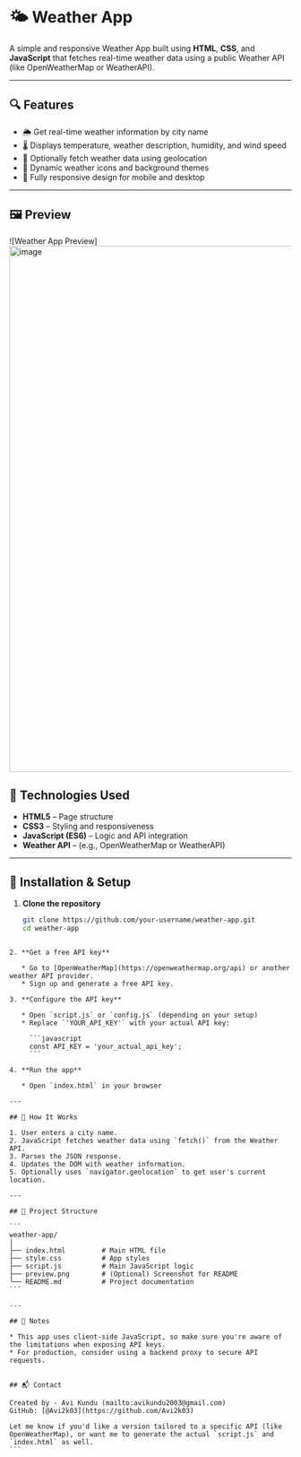 
# 🌤️ Weather App

A simple and responsive Weather App built using **HTML**, **CSS**, and **JavaScript** that fetches real-time weather data using a public Weather API (like OpenWeatherMap or WeatherAPI).

---

## 🔍 Features

- 🌦️ Get real-time weather information by city name
- 🌡️ Displays temperature, weather description, humidity, and wind speed
- 📍 Optionally fetch weather data using geolocation
- 🌙 Dynamic weather icons and background themes
- 📱 Fully responsive design for mobile and desktop

---

## 🖼️ Preview

![Weather App Preview]
<img width="1912" height="939" alt="image" src="https://github.com/user-attachments/assets/b6891a0d-ea6c-4582-8d96-fcd4336295ef" />


## 🚀 Technologies Used

- **HTML5** – Page structure
- **CSS3** – Styling and responsiveness
- **JavaScript (ES6)** – Logic and API integration
- **Weather API** – (e.g., OpenWeatherMap or WeatherAPI)

---

## 🔧 Installation & Setup

1. **Clone the repository**
   ```bash
   git clone https://github.com/your-username/weather-app.git
   cd weather-app
````

2. **Get a free API key**

   * Go to [OpenWeatherMap](https://openweathermap.org/api) or another weather API provider.
   * Sign up and generate a free API key.

3. **Configure the API key**

   * Open `script.js` or `config.js` (depending on your setup)
   * Replace `'YOUR_API_KEY'` with your actual API key:

     ```javascript
     const API_KEY = 'your_actual_api_key';
     ```

4. **Run the app**

   * Open `index.html` in your browser

---

## 🧠 How It Works

1. User enters a city name.
2. JavaScript fetches weather data using `fetch()` from the Weather API.
3. Parses the JSON response.
4. Updates the DOM with weather information.
5. Optionally uses `navigator.geolocation` to get user's current location.

---

## 📁 Project Structure

```
weather-app/
│
├── index.html         # Main HTML file
├── style.css          # App styles
├── script.js          # Main JavaScript logic
├── preview.png        # (Optional) Screenshot for README
└── README.md          # Project documentation
```

---

## 📌 Notes

* This app uses client-side JavaScript, so make sure you're aware of the limitations when exposing API keys.
* For production, consider using a backend proxy to secure API requests.


## 📬 Contact

Created by - Avi Kundu (mailto:avikundu2003@gmail.com)
GitHub: [@Avi2k03](https://github.com/Avi2k03)

Let me know if you'd like a version tailored to a specific API (like OpenWeatherMap), or want me to generate the actual `script.js` and `index.html` as well.
```

